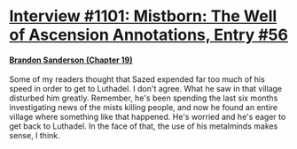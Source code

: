 # [Interview #1101: Mistborn: The Well of Ascension Annotations, Entry #56](https://www.theoryland.com/intvmain.php?i=1101#56)

#### [Brandon Sanderson (Chapter 19)](http://brandonsanderson.com/annotation-mistborn-2-chapter-nineteen/)

Some of my readers thought that Sazed expended far too much of his speed in order to get to Luthadel. I don't agree. What he saw in that village disturbed him greatly. Remember, he's been spending the last six months investigating news of the mists killing people, and now he found an entire village where something like that happened. He's worried and he's eager to get back to Luthadel. In the face of that, the use of his metalminds makes sense, I think.

